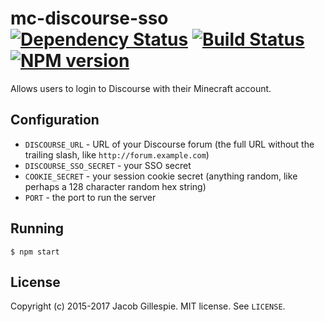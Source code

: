 # mc-discourse-sso [![Dependency Status](https://gemnasium.com/the-obsidian/mc-discourse-sso.svg)](https://gemnasium.com/the-obsidian/mc-discourse-sso) [![Build Status](https://travis-ci.org/the-obsidian/mc-discourse-sso.svg)](https://travis-ci.org/the-obsidian/mc-discourse-sso) [![NPM version](https://badge.fury.io/js/mc-discourse-sso.svg)](https://www.npmjs.com/package/mc-discourse-sso)

Allows users to login to Discourse with their Minecraft account.

## Configuration

* `DISCOURSE_URL` - URL of your Discourse forum (the full URL without the trailing slash, like `http://forum.example.com`)
* `DISCOURSE_SSO_SECRET` - your SSO secret
* `COOKIE_SECRET` - your session cookie secret (anything random, like perhaps a 128 character random hex string)
* `PORT` - the port to run the server

## Running

```shell
$ npm start
```

## License

Copyright (c) 2015-2017 Jacob Gillespie.  MIT license.  See `LICENSE`.
